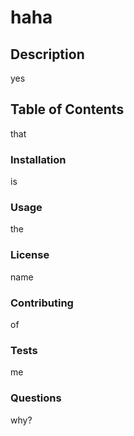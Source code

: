 # haha
## Description
yes

## Table of Contents
that

### Installation
is

### Usage
the

### License
name

### Contributing
of

### Tests
me

### Questions
why?

